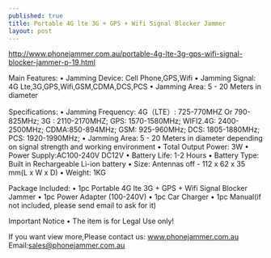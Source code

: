 ```yaml
---
published: true
title: Portable 4G lte 3G + GPS + Wifi Signal Blocker Jammer
layout: post
---
```

http://www.phonejammer.com.au/portable-4g-lte-3g-gps-wifi-signal-blocker-jammer-p-19.html

Main Features:
•  Jamming Device: Cell Phone,GPS,Wifi
•  Jamming Signal: 4G Lte,3G,GPS,Wifi,GSM,CDMA,DCS,PCS
•  Jamming Area: 5 - 20 Meters in diameter

Specifications:
•  Jamming Frequency:
         4G（LTE）: 725-770MHZ Or 790-825MHz;
         3G : 2110-2170MHZ;
         GPS: 1570-1580MHz;
         WIFI2.4G: 2400-2500MHz;
         CDMA:850-894MHz;
         GSM: 925-960MHz;
         DCS: 1805-1880MHz;
         PCS: 1920-1990MHz;
•  Jamming Area: 5 - 20 Meters in diameter depending on signal strength and working environment
•  Total Output Power: 3W
•  Power Supply:AC100-240V DC12V
•  Battery Life: 1-2 Hours
•  Battery Type: Built in Rechargeable Li-ion battery
•  Size: Antennas off - 112 x 62 x 35 mm(L x W x D)
•  Weight: 1KG

Package Included:
•  1pc Portable 4G lte 3G + GPS + Wifi Signal Blocker Jammer
•  1pc Power Adapter (100-240V)
•  1pc Car Charger
•  1pc Manual(if not included, please send email to ask for it)

Important Notice
•  The item is for Legal Use only!


If you want view more,Please contact us:
www.phonejammer.com.au
Email:sales@phonejammer.com.au